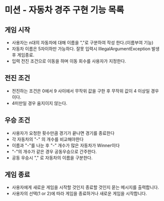 # 미션 - 자동차 경주 구현 기능 목록

## 게임 시작

- 사용자는 n대의 자동차에 대해 이름을 ","로 구분하여 작성 한다.(이름부여 기능)
- 자동차 이름은 5자이하만 가능하다. 잘못 입력시 IllegalArgumentException 발생 후 게임종료.
- 입력 전진 조건으로 이동을 하며 이동 회수를 사용자가 지정한다.

## 전진 조건

- 전진하는 조건은 0에서 9 사이에서 무작위 값을 구한 후 무작위 값이 4 이상일 경우이다.
- 4미만일 경우 움지이지 않는다.

## 우승 조건

- 사용자가 요청한 횟수만큼 경기가 끝나면 경기를 종료한다
- 각 자동차의 "-" 의 개수를 비교해야한다
- 이름과 "-"를 나눈 후 "-" 개수가 많은 자동차가 Winner이다
- "-"의 개수가 같은 경우 공동우승으로 간주한다.
- 공동 우승시 "," 로 자동차의 이름을 구분한다.

## 게임 종료

- 사용자에게 새로운 게임을 시작할 것인지 종료할 것인지 묻는 메시지를 출력합니다.
- 사용자의 선택(1 or 2)에 따라 게임을 종료하거나 새로운 게임을 시작합니다.


